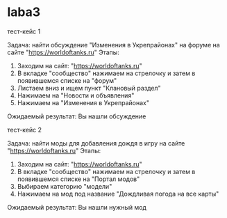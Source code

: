 # laba3

тест-кейс 1

Задача: найти обсуждение "Изменения в Укрепрайонах" на форуме на сайте "https://worldoftanks.ru"
Этапы:
1. Заходим на сайт: "https://worldoftanks.ru"
2. В вкладке "сообщество" нажимаем на стрелочку и затем в появившемся списке на "форум"
3. Листаем вниз и ищем пункт "Клановый раздел"
4. Нажимаем на "Новости и объявления"
5. Нажимаем на "Изменения в Укрепрайонах"

Ожидаемый результат: Вы нашли обсуждение

тест-кейс 2

Задача: найти моды для добавления дождя в игру на сайте "https://worldoftanks.ru"
Этапы:
1. Заходим на сайт: "https://worldoftanks.ru"
2. В вкладке "сообщество" нажимаем на стрелочку и затем в появившемся списке на "Портал модов"
3. Выбираем категорию "модели"
4. Нажимаем на мод под название "Дождливая погода на все карты"

Ожидаемый результат: Вы нашли нужный мод
